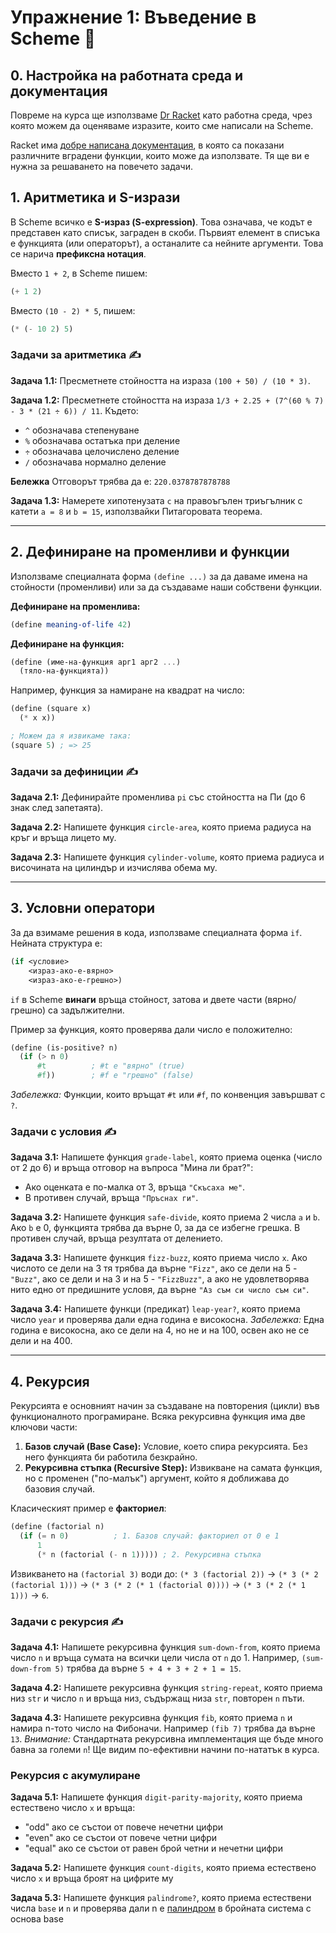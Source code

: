 # Упражнение 1: Въведение в Scheme 🚀

## 0. Настройка на работната среда и документация

Повреме на курса ще използваме [Dr Racket](https://racket-lang.org/) като работна среда, чрез която можем да оценяваме изразите, които сме написали на Scheme.

Racket има [добре написана документация](https://docs.racket-lang.org/reference/index.html), в която са показани различните вградени функции, които може да използвате. Тя ще ви е нужна за решаването на повечето задачи.

## 1. Аритметика и S-изрази

В Scheme всичко е **S-израз (S-expression)**. Това означава, че кодът е представен като списък, заграден в скоби. Първият елемент в списъка е функцията (или операторът), а останалите са нейните аргументи. Това се нарича **префиксна нотация**.

Вместо `1 + 2`, в Scheme пишем:

```scheme
(+ 1 2)
```

Вместо `(10 - 2) * 5`, пишем:

```scheme
(* (- 10 2) 5)
```

### Задачи за аритметика ✍️

**Задача 1.1:** Пресметнете стойността на израза `(100 + 50) / (10 * 3)`.

**Задача 1.2:** Пресметнете стойността на израза `1/3 + 2.25 + (7^(60 % 7) - 3 * (21 ÷ 6)) / 11`. Където:

- `^` обозначава степенуване
- `%` обозначава остатъка при деление
- `÷` обозначава целочислено деление
- `/` обозначава нормално деление

**Бележка** Отговорът трябва да е: `220.0378787878788`

**Задача 1.3:** Намерете хипотенузата `c` на правоъгълен триъгълник с катети `a = 8` и `b = 15`, използвайки Питагоровата теорема.

---

## 2. Дефиниране на променливи и функции

Използваме специалната форма `(define ...)` за да даваме имена на стойности (променливи) или за да създаваме наши собствени функции.

**Дефиниране на променлива:**

```scheme
(define meaning-of-life 42)
```

**Дефиниране на функция:**

```scheme
(define (име-на-функция арг1 арг2 ...)
  (тяло-на-функцията))
```

Например, функция за намиране на квадрат на число:

```scheme
(define (square x)
  (* x x))

; Можем да я извикаме така:
(square 5) ; => 25
```

### Задачи за дефиниции ✍️

**Задача 2.1:** Дефинирайте променлива `pi` със стойността на Пи (до 6 знак след запетаята).

**Задача 2.2:** Напишете функция `circle-area`, която приема радиуса на кръг и връща лицето му.

**Задача 2.3:** Напишете функция `cylinder-volume`, която приема радиуса и височината на цилиндър и изчислява обема му.

---

## 3. Условни оператори

За да взимаме решения в кода, използваме специалната форма `if`. Нейната структура е:

```scheme
(if <условие>
    <израз-ако-е-вярно>
    <израз-ако-е-грешно>)
```

`if` в Scheme **винаги** връща стойност, затова и двете части (вярно/грешно) са задължителни.

Пример за функция, която проверява дали число е положително:

```scheme
(define (is-positive? n)
  (if (> n 0)
      #t          ; #t е "вярно" (true)
      #f))        ; #f е "грешно" (false)
```

_Забележка:_ Функции, които връщат `#t` или `#f`, по конвенция завършват с `?`.

### Задачи с условия ✍️

**Задача 3.1:** Напишете функция `grade-label`, която приема оценка (число от 2 до 6) и връща отговор на въпроса "Мина ли брат?":

- Ако оценката е по-малка от 3, връща `"Скъсаха ме"`.
- В противен случай, връща `"Пръснах ги"`.

**Задача 3.2:** Напишете функция `safe-divide`, която приема 2 числа `a` и `b`. Ако `b` е 0, функцията трябва да върне 0, за да се избегне грешка. В противен случай, връща резултата от делението.

**Задача 3.3:** Напишете функция `fizz-buzz`, която приема число `x`. Ако числото се дели на 3 тя трябва да върне `"Fizz"`, ако се дели на 5 - `"Buzz"`, ако се дели и на 3 и на 5 - `"FizzBuzz"`, а ако не удовлетворява нито едно от предишните условя, да върне `"Аз съм си число съм си"`.

**Задача 3.4:** Напишете функци (предикат) `leap-year?`, която приема число `year` и проверява дали една година е високосна.
_Забележка:_ Една година е високосна, ако се дели на 4, но не и на 100, освен ако не се дели и на 400.

---

## 4. Рекурсия

Рекурсията е основният начин за създаване на повторения (цикли) във функционалното програмиране. Всяка рекурсивна функция има две ключови части:

1.  **Базов случай (Base Case):** Условие, което спира рекурсията. Без него функцията би работила безкрайно.
2.  **Рекурсивна стъпка (Recursive Step):** Извикване на самата функция, но с променен ("по-малък") аргумент, който я доближава до базовия случай.

Класическият пример е **факториел**:

```scheme
(define (factorial n)
  (if (= n 0)          ; 1. Базов случай: факториел от 0 е 1
      1
      (* n (factorial (- n 1))))) ; 2. Рекурсивна стъпка
```

Извикването на `(factorial 3)` води до: `(* 3 (factorial 2))` -> `(* 3 (* 2 (factorial 1)))` -> `(* 3 (* 2 (* 1 (factorial 0))))` -> `(* 3 (* 2 (* 1 1)))` -> `6`.

### Задачи с рекурсия ✍️

**Задача 4.1:** Напишете рекурсивна функция `sum-down-from`, която приема число `n` и връща сумата на всички цели числа от `n` до 1. Например, `(sum-down-from 5)` трябва да върне `5 + 4 + 3 + 2 + 1 = 15`.

**Задача 4.2:** Напишете рекурсивна функция `string-repeat`, която приема низ `str` и число `n` и връща низ, съдържащ низа `str`, повторен `n` пъти.

**Задача 4.3:** Напишете рекурсивна функция `fib`, която приема `n` и намира n-тото число на Фибоначи. Например `(fib 7)` трябва да върне `13`.
_Внимание:_ Стандартната рекурсивна имплементация ще бъде много бавна за големи `n`! Ще видим по-ефективни начини по-нататък в курса.

### Рекурсия с акумулиране

**Задача 5.1:** Напишете функция `digit-parity-majority`, която приема естествено число `x` и връща:

- "odd" ако се състои от повече нечетни цифри
- "even" ако се състои от повече четни цифри
- "equal" ако се състои от равен брой четни и нечетни цифри

**Задача 5.2:** Напишете функция `count-digits`, която приема естествено число `x` и връща броят на цифрите му

**Задача 5.3:** Напишете функция `palindrome?`, която приема естествени числа `base` и `n` и проверява дали n е [палиндром](https://bg.wikipedia.org/wiki/%D0%9F%D0%B0%D0%BB%D0%B8%D0%BD%D0%B4%D1%80%D0%BE%D0%BC) в бройната система с основа base
